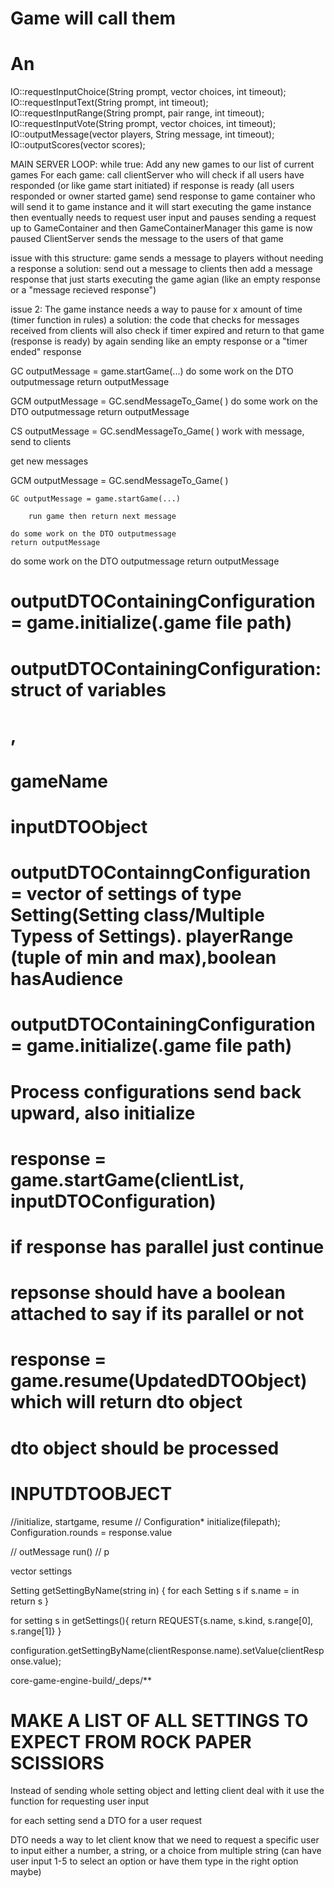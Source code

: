 
# Game will call them
# An
IO::requestInputChoice(String prompt, vector<String> choices, int timeout);
IO::requestInputText(String prompt, int timeout);
IO::requestInputRange(String prompt, pair<int> range, int timeout);
IO::requestInputVote(String prompt, vector<String> choices, int timeout);
IO::outputMessage(vector<Player> players, String message, int timeout);
IO::outputScores(vector<Scores> scores);



MAIN SERVER LOOP:
while true:
    Add any new games to our list of current games
    For each game:
        call clientServer who will check if all users have responded (or like game start initiated)
        if response is ready (all users responded or owner started game)
            send response to game container who will send it to game instance and it will start executing the
            game instance then eventually needs to request user input and pauses sending a request up to GameContainer and then GameContainerManager
            this game is now paused
            ClientServer sends the message to the users of that game

issue with this structure: game sends a message to players without needing a response
a solution: send out a message to clients then add a message response that just starts executing the game agian (like an empty response or a "message recieved response")

issue 2: The game instance needs a way to pause for x amount of time (timer function in rules)
a solution: the code that checks for messages received from clients will also check if timer expired and return to that game (response is ready) by again sending like an empty response or a "timer ended" response

GC outputMessage = game.startGame(...)
do some work on the DTO outputmessage
return outputMessage

GCM outputMessage = GC.sendMessageTo_Game( )
do some work on the DTO outputmessage
return outputMessage

CS outputMessage = GC.sendMessageTo_Game( )
work with message, send to clients

get new messages

GCM outputMessage = GC.sendMessageTo_Game( )

    GC outputMessage = game.startGame(...)

        run game then return next message

    do some work on the DTO outputmessage
    return outputMessage

do some work on the DTO outputmessage
return outputMessage

# 

# outputDTOContainingConfiguration = game.initialize(.game file path)
# outputDTOContainingConfiguration: struct of variables
# , 
# gameName

# inputDTOObject


# outputDTOContainngConfiguration =  vector of settings of type Setting(Setting class/Multiple Typess of Settings). playerRange (tuple of min and max),boolean hasAudience

# outputDTOContainingConfiguration = game.initialize(.game file path)
# Process configurations send back upward, also initialize 
# response = game.startGame(clientList, inputDTOConfiguration)

# if response has parallel just continue
# repsonse should have a boolean attached to say if its parallel or not

# response = game.resume(UpdatedDTOObject) which will return dto object
# dto object should be processed


# INPUTDTOOBJECT


//initialize, startgame, resume
// Configuration* initialize(filepath);
Configuration.rounds = response.value

// outMessage run()
// p

vector<Setting> settings

Setting getSettingByName(string in) {
    for each Setting s
        if s.name = in
        return s
}

for setting s in getSettings(){
    return REQUEST{s.name, s.kind, s.range[0], s.range[1]}
}


configuration.getSettingByName(clientResponse.name).setValue(clientResponse.value);

core-game-engine-build/_deps/**

# MAKE A LIST OF ALL SETTINGS TO EXPECT FROM ROCK PAPER SCISSIORS

Instead of sending whole setting object and letting client deal with it use the function for requesting user input

for each setting
send a DTO for a user request

DTO needs a way to let client know that we need to request a specific user to input either a number, a string, or a choice from multiple string (can have user input 1-5 to select an option or have them type in the right option maybe)